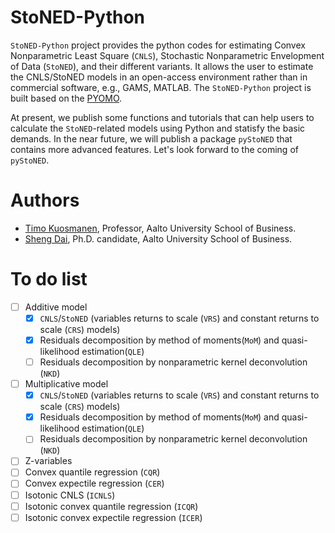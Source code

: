 # StoNED-Python

`StoNED-Python` project provides the python codes for estimating Convex Nonparametric Least Square (`CNLS`), Stochastic Nonparametric Envelopment of Data (`StoNED`), and their different variants. It allows the user to estimate the CNLS/StoNED models in an open-access environment rather than in commercial software, e.g., GAMS, MATLAB. The `StoNED-Python` project is built based on the [PYOMO](http://www.pyomo.org/). 

At present, we publish some functions and tutorials that can help users to calculate the `StoNED`-related models using Python and statisfy the basic demands. In the near future, we will publish a package `pyStoNED` that contains more advanced features. Let's look forward to the coming of `pyStoNED`.


# Authors
 + [Timo Kuosmanen](https://people.aalto.fi/timo.kuosmanen), Professor, Aalto University School of Business.
 + [Sheng Dai](https://www.researchgate.net/profile/Sheng_Dai8), Ph.D. candidate, Aalto University School of Business.

# To do list
- [ ] Additive model
   - [x] `CNLS`/`StoNED` (variables returns to scale (`VRS`) and constant returns to scale (`CRS`) models)
   - [x]  Residuals decomposition by method of moments(`MoM`) and quasi-likelihood estimation(`QLE`)
   - [ ]  Residuals decomposition by nonparametric kernel deconvolution (`NKD`)
- [ ] Multiplicative model
   - [x] `CNLS`/`StoNED` (variables returns to scale (`VRS`) and constant returns to scale (`CRS`) models)
   - [x]  Residuals decomposition by method of moments(`MoM`) and quasi-likelihood estimation(`QLE`)
   - [ ]  Residuals decomposition by nonparametric kernel deconvolution (`NKD`)
- [ ] Z-variables
- [ ] Convex quantile regression (`CQR`)
- [ ] Convex expectile regression (`CER`)
- [ ] Isotonic CNLS (`ICNLS`)
- [ ] Isotonic convex quantile regression (`ICQR`)
- [ ] Isotonic convex expectile regression (`ICER`)
